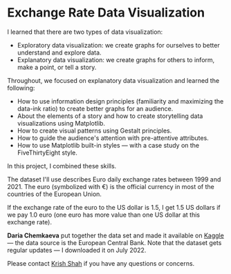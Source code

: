 # Exchange Rate Data Visualization

I learned that there are two types of data visualization:

- Exploratory data visualization: we create graphs for ourselves to better understand and explore data.
- Explanatory data visualization: we create graphs for others to inform, make a point, or tell a story.

Throughout, we focused on explanatory data visualization and learned the following:

- How to use information design principles (familiarity and maximizing the data-ink ratio) to create better graphs for an audience.
- About the elements of a story and how to create storytelling data visualizations using Matplotlib.
- How to create visual patterns using Gestalt principles.
- How to guide the audience's attention with pre-attentive attributes.
- How to use Matplotlib built-in styles — with a case study on the FiveThirtyEight style.

In this project, I combined these skills.

The dataset I'll use describes Euro daily exchange rates between 1999 and 2021. The euro (symbolized with €) is the official currency in most of the countries of the European Union.

If the exchange rate of the euro to the US dollar is 1.5, I get 1.5 US dollars if we pay 1.0 euro (one euro has more value than one US dollar at this exchange rate).

**Daria Chemkaeva** put together the data set and made it available on [Kaggle](https://www.kaggle.com/datasets/lsind18/euro-exchange-daily-rates-19992020) — the data source is the European Central Bank. Note that the dataset gets regular updates — I downloaded it on July 2022.

Please contact [Krish Shah](mailto:2003kshah@gmail.com) if you have any questions or concerns. 

